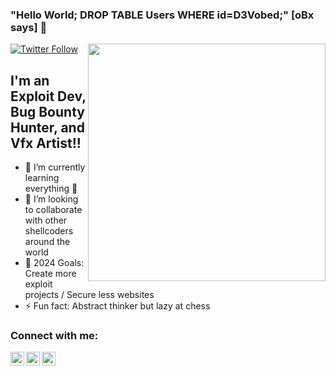 ### "Hello World; DROP TABLE Users WHERE id=D3Vobed;"   [oBx says] 👋

[![Twitter Follow](https://img.shields.io/twitter/follow/d3vobed?color=1DA1F2&logo=twitter&style=for-the-badge)](https://twitter.com/intent/follow?screen_name=obedeee_jr)
<img align='right' src="https://github-readme-stats.vercel.app/api?username=d3vobed&show_icons=true&theme=radical" width="380">

## I'm an Exploit Dev, Bug Bounty Hunter, and Vfx Artist!!

- 🌱 I’m currently learning everything 🤣
- 👯 I’m looking to collaborate with other shellcoders around the world
- 🥅 2024 Goals: Create more exploit projects / Secure less websites
- ⚡ Fun fact: Abstract thinker but lazy at chess

### Connect with me:

[<img align="left" alt="codeSTACKr | Twitter" width="22px" src="https://cdn.jsdelivr.net/npm/simple-icons@v3/icons/twitter.svg" />][twitter]
[<img align="left" alt="codeSTACKr | LinkedIn" width="22px" src="https://cdn.jsdelivr.net/npm/simple-icons@v3/icons/linkedin.svg" />][linkedin]
[<img align="left" alt="codeSTACKr | Instagram" width="22px" src="https://cdn.jsdelivr.net/npm/simple-icons@v3/icons/hackerone.svg" />][hackerone]

 
[twitter]: https://twitter.com/obedeee_Jr
[hackerone]: https://hackerone.com/obx03
[linkedin]: https://www.linkedin.com/in/obx03

<br/>
